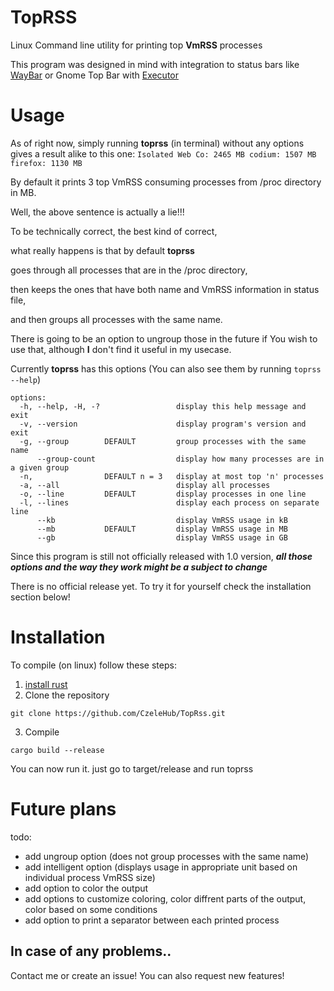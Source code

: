 # TopRSS

Linux Command line utility for printing top **VmRSS** processes

This program was designed in mind with integration to status bars like [WayBar](https://github.com/Alexays/Waybar/) or Gnome Top Bar with [Executor](https://extensions.gnome.org/extension/2932/executor/)

# Usage

As of right now, simply running **toprss** (in terminal) without any options gives a result alike to this one:
`Isolated Web Co: 2465 MB codium: 1507 MB firefox: 1130 MB` 

By default it prints 3 top VmRSS consuming processes from /proc directory in MB.

Well, the above sentence is actually a lie!!!

To be technically correct, the best kind of correct,

what really happens is that by default **toprss**

goes through all processes that are in the /proc directory,

then keeps the ones that have both name and VmRSS information in status file,

and then groups all processes with the same name.

There is going to be an option to ungroup those in the future
if You wish to use that, although **I** don't find it useful in my usecase.

Currently **toprss** has this options (You can also see them by running `toprss --help`)
```
options:
  -h, --help, -H, -?                 display this help message and exit
  -v, --version                      display program's version and exit
  -g, --group        DEFAULT         group processes with the same name
      --group-count                  display how many processes are in a given group
  -n,                DEFAULT n = 3   display at most top 'n' processes
  -a, --all                          display all processes
  -o, --line         DEFAULT         display processes in one line 
  -l, --lines                        display each process on separate line
      --kb                           display VmRSS usage in kB
      --mb           DEFAULT         display VmRSS usage in MB
      --gb                           display VmRSS usage in GB
```

Since this program is still not officially released with 1.0 version, ***all those options and the way they work might be a subject to change***

There is no official release yet.
To try it for yourself check the installation section below!

# Installation

To compile (on linux) follow these steps:
1. [install rust](https://www.rust-lang.org/tools/install)
2. Clone the repository
```
git clone https://github.com/CzeleHub/TopRss.git
```
3. Compile
```
cargo build --release
```

You can now run it. just go to target/release and run toprss

# Future plans
todo:
 - add ungroup option (does not group processes with the same name)
 - add intelligent option (displays usage in appropriate unit based on individual process VmRSS size)
 - add option to color the output
 - add options to customize coloring, color diffrent parts of the output, color based on some conditions
 - add option to print a separator between each printed process

## In case of any problems..

Contact me or create an issue!
You can also request new features!